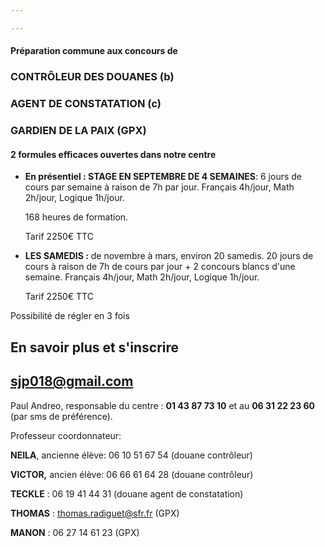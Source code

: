 ```yaml
---

---
```

#### Préparation commune aux concours de

### CONTRÔLEUR DES DOUANES (b)

### AGENT DE CONSTATATION (c)

### GARDIEN DE LA PAIX (GPX)

#### 2 formules efficaces ouvertes dans notre centre

* **En présentiel : STAGE EN SEPTEMBRE DE 4 SEMAINES**: 6 jours de cours par semaine à raison de 7h par jour. Français 4h/jour, Math 2h/jour, Logique 1h/jour.

  168 heures  de formation.

  Tarif 2250€ TTC
* **LES SAMEDIS :** de novembre à mars, environ 20 samedis. 20 jours de cours à raison de 7h de cours par jour + 2 concours blancs d'une semaine. Français 4h/jour, Math 2h/jour, Logique 1h/jour.

  Tarif 2250€ TTC

Possibilité de régler en 3 fois

## En savoir plus et s'inscrire

## sjp018@gmail.com

Paul Andreo, responsable du centre : **01 43 87 73 10** et au         **06 31 22 23 60** (par sms de préférence).

Professeur coordonnateur:

**NEILA**, ancienne élève: 06 10 51  67 54 (douane contrôleur)

**VICTOR,** ancien élève: 06 66 61 64 28 (douane contrôleur)

**TECKLE** : 06 19 41 44 31 (douane agent de constatation)

**THOMAS** : thomas.radiguet@sfr.fr (GPX)

**MANON** : 06 27 14  61 23 (GPX)